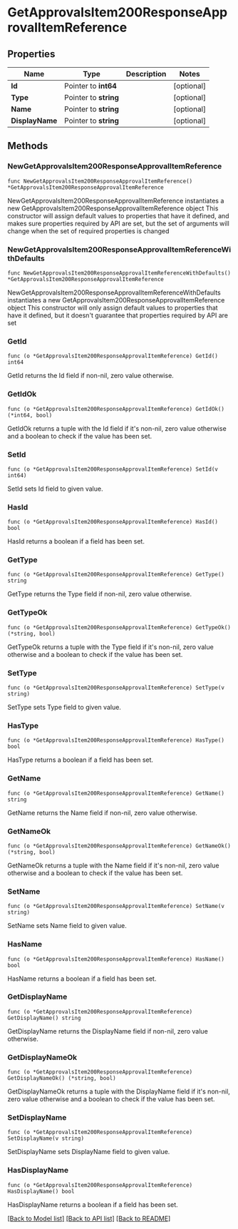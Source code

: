 # GetApprovalsItem200ResponseApprovalItemReference

## Properties

Name | Type | Description | Notes
------------ | ------------- | ------------- | -------------
**Id** | Pointer to **int64** |  | [optional] 
**Type** | Pointer to **string** |  | [optional] 
**Name** | Pointer to **string** |  | [optional] 
**DisplayName** | Pointer to **string** |  | [optional] 

## Methods

### NewGetApprovalsItem200ResponseApprovalItemReference

`func NewGetApprovalsItem200ResponseApprovalItemReference() *GetApprovalsItem200ResponseApprovalItemReference`

NewGetApprovalsItem200ResponseApprovalItemReference instantiates a new GetApprovalsItem200ResponseApprovalItemReference object
This constructor will assign default values to properties that have it defined,
and makes sure properties required by API are set, but the set of arguments
will change when the set of required properties is changed

### NewGetApprovalsItem200ResponseApprovalItemReferenceWithDefaults

`func NewGetApprovalsItem200ResponseApprovalItemReferenceWithDefaults() *GetApprovalsItem200ResponseApprovalItemReference`

NewGetApprovalsItem200ResponseApprovalItemReferenceWithDefaults instantiates a new GetApprovalsItem200ResponseApprovalItemReference object
This constructor will only assign default values to properties that have it defined,
but it doesn't guarantee that properties required by API are set

### GetId

`func (o *GetApprovalsItem200ResponseApprovalItemReference) GetId() int64`

GetId returns the Id field if non-nil, zero value otherwise.

### GetIdOk

`func (o *GetApprovalsItem200ResponseApprovalItemReference) GetIdOk() (*int64, bool)`

GetIdOk returns a tuple with the Id field if it's non-nil, zero value otherwise
and a boolean to check if the value has been set.

### SetId

`func (o *GetApprovalsItem200ResponseApprovalItemReference) SetId(v int64)`

SetId sets Id field to given value.

### HasId

`func (o *GetApprovalsItem200ResponseApprovalItemReference) HasId() bool`

HasId returns a boolean if a field has been set.

### GetType

`func (o *GetApprovalsItem200ResponseApprovalItemReference) GetType() string`

GetType returns the Type field if non-nil, zero value otherwise.

### GetTypeOk

`func (o *GetApprovalsItem200ResponseApprovalItemReference) GetTypeOk() (*string, bool)`

GetTypeOk returns a tuple with the Type field if it's non-nil, zero value otherwise
and a boolean to check if the value has been set.

### SetType

`func (o *GetApprovalsItem200ResponseApprovalItemReference) SetType(v string)`

SetType sets Type field to given value.

### HasType

`func (o *GetApprovalsItem200ResponseApprovalItemReference) HasType() bool`

HasType returns a boolean if a field has been set.

### GetName

`func (o *GetApprovalsItem200ResponseApprovalItemReference) GetName() string`

GetName returns the Name field if non-nil, zero value otherwise.

### GetNameOk

`func (o *GetApprovalsItem200ResponseApprovalItemReference) GetNameOk() (*string, bool)`

GetNameOk returns a tuple with the Name field if it's non-nil, zero value otherwise
and a boolean to check if the value has been set.

### SetName

`func (o *GetApprovalsItem200ResponseApprovalItemReference) SetName(v string)`

SetName sets Name field to given value.

### HasName

`func (o *GetApprovalsItem200ResponseApprovalItemReference) HasName() bool`

HasName returns a boolean if a field has been set.

### GetDisplayName

`func (o *GetApprovalsItem200ResponseApprovalItemReference) GetDisplayName() string`

GetDisplayName returns the DisplayName field if non-nil, zero value otherwise.

### GetDisplayNameOk

`func (o *GetApprovalsItem200ResponseApprovalItemReference) GetDisplayNameOk() (*string, bool)`

GetDisplayNameOk returns a tuple with the DisplayName field if it's non-nil, zero value otherwise
and a boolean to check if the value has been set.

### SetDisplayName

`func (o *GetApprovalsItem200ResponseApprovalItemReference) SetDisplayName(v string)`

SetDisplayName sets DisplayName field to given value.

### HasDisplayName

`func (o *GetApprovalsItem200ResponseApprovalItemReference) HasDisplayName() bool`

HasDisplayName returns a boolean if a field has been set.


[[Back to Model list]](../README.md#documentation-for-models) [[Back to API list]](../README.md#documentation-for-api-endpoints) [[Back to README]](../README.md)


